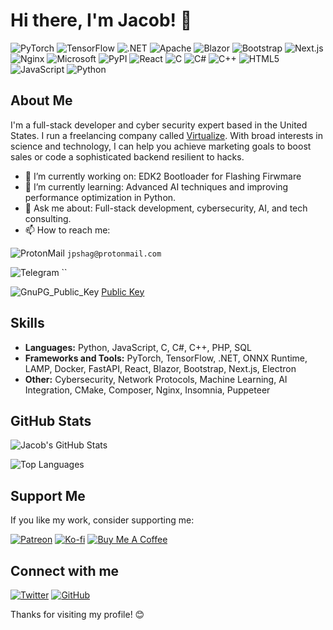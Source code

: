# Hi there, I'm Jacob! 👋

![PyTorch](https://img.shields.io/badge/PyTorch-EE4C2C?style=for-the-badge&logo=pytorch&logoColor=white)
![TensorFlow](https://img.shields.io/badge/TensorFlow-FF6F00?style=for-the-badge&logo=tensorflow&logoColor=white)
![.NET](https://img.shields.io/badge/.NET-512BD4?style=for-the-badge&logo=dotnet&logoColor=white)
![Apache](https://img.shields.io/badge/Apache-D22128?style=for-the-badge&logo=Apache&logoColor=white)
![Blazor](https://img.shields.io/badge/Blazor-512BD4?style=for-the-badge&logo=blazor&logoColor=white)
![Bootstrap](https://img.shields.io/badge/Bootstrap-563D7C?style=for-the-badge&logo=bootstrap&logoColor=white)
![Next.js](https://img.shields.io/badge/next%20js-000000?style=for-the-badge&logo=nextdotjs&logoColor=white)
![Nginx](https://img.shields.io/badge/Nginx-009639?style=for-the-badge&logo=nginx&logoColor=white)
![Microsoft](https://img.shields.io/badge/Microsoft-666666?style=for-the-badge&logo=microsoft&logoColor=white)
![PyPI](https://img.shields.io/badge/pypi-3775A9?style=for-the-badge&logo=pypi&logoColor=white)
![React](https://img.shields.io/badge/React-20232A?style=for-the-badge&logo=react&logoColor=61DAFB)
![C](https://img.shields.io/badge/C-00599C?style=for-the-badge&logo=c&logoColor=white)
![C#](https://img.shields.io/badge/C%23-239120?style=for-the-badge&logo=csharp&logoColor=white)
![C++](https://img.shields.io/badge/C%2B%2B-00599C?style=for-the-badge&logo=c%2B%2B&logoColor=white)
![HTML5](https://img.shields.io/badge/HTML5-E34F26?style=for-the-badge&logo=html5&logoColor=white)
![JavaScript](https://img.shields.io/badge/JavaScript-323330?style=for-the-badge&logo=javascript&logoColor=F7DF1E)
![Python](https://img.shields.io/badge/Python-FFD43B?style=for-the-badge&logo=python&logoColor=blue)

## About Me

I'm a full-stack developer and cyber security expert based in the United States. I run a freelancing company called [Virtualize](https://github.com/virtualize). With broad interests in science and technology, I can help you achieve marketing goals to boost sales or code a sophisticated backend resilient to hacks.

- 🔭 I’m currently working on: EDK2 Bootloader for Flashing Firwmare
- 🌱 I’m currently learning: Advanced AI techniques and improving performance optimization in Python.
- 💬 Ask me about: Full-stack development, cybersecurity, AI, and tech consulting.
- 📫 How to reach me: 

![ProtonMail](https://img.shields.io/badge/proton%20mail-6D4AFF?style=for-the-badge&logo=protonmail&logoColor=white) `jpshag@protonmail.com`

![Telegram](https://img.shields.io/badge/Telegram-2CA5E0?style=for-the-badge&logo=telegram&logoColor=white) ``

![GnuPG_Public_Key](https://img.shields.io/badge/GnuPG_Public_Key-333?style=for-the-badge&logo=GNU%20Privacy%20Guard&logoColor=0093DD) [Public Key](https://keybase.io/)

## Skills

- **Languages:** Python, JavaScript, C, C#, C++, PHP, SQL
- **Frameworks and Tools:** PyTorch, TensorFlow, .NET, ONNX Runtime, LAMP, Docker, FastAPI, React, Blazor, Bootstrap, Next.js, Electron
- **Other:** Cybersecurity, Network Protocols, Machine Learning, AI Integration, CMake, Composer, Nginx, Insomnia, Puppeteer

## GitHub Stats

![Jacob's GitHub Stats](https://github-readme-stats.vercel.app/api?username=jpshag&show_icons=true&theme=radical)

![Top Languages](https://github-readme-stats.vercel.app/api/top-langs/?username=jpshag&layout=compact&theme=radical)

## Support Me

If you like my work, consider supporting me:

[![Patreon](https://img.shields.io/badge/Patreon-F96854?style=for-the-badge&logo=patreon&logoColor=white)](https://patreon.com/yourprofile)
[![Ko-fi](https://img.shields.io/badge/Ko--fi-F16061?style=for-the-badge&logo=ko-fi&logoColor=white)](https://ko-fi.com/yourprofile)
[![Buy Me A Coffee](https://img.shields.io/badge/Buy_Me_A_Coffee-FFDD00?style=for-the-badge&logo=buy-me-a-coffee&logoColor=black)](https://buymeacoffee.com/yourprofile)

## Connect with me
[![Twitter](https://img.shields.io/badge/Twitter-1DA1F2?style=for-the-badge&logo=twitter&logoColor=white)](https://twitter.com/WhiteHatJake)
[![GitHub](https://img.shields.io/badge/GitHub-181717?style=for-the-badge&logo=github&logoColor=white)](https://github.com/jpshag)

Thanks for visiting my profile! 😊
